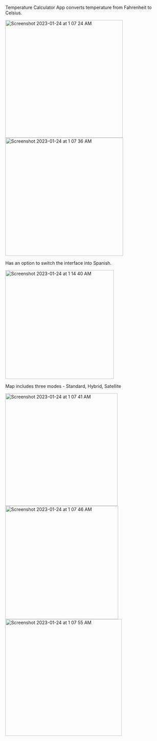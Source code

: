 Temperature Calculator App converts temperature from Fahrenheit to Celsius.

<img width="367" alt="Screenshot 2023-01-24 at 1 07 24 AM" src="https://user-images.githubusercontent.com/87250753/214225460-b33ffb39-7e7d-42ce-94cc-a60c82479ae2.png"> <img width="368" alt="Screenshot 2023-01-24 at 1 07 36 AM" src="https://user-images.githubusercontent.com/87250753/214225489-12013f72-6be5-46f9-b0fd-6a21bf099e3b.png">

Has an option to switch the interface into Spanish.

<img width="339" alt="Screenshot 2023-01-24 at 1 14 40 AM" src="https://user-images.githubusercontent.com/87250753/214225590-3a2c4be0-cd0f-4cdc-9393-eed87bc0785e.png">

Map includes three modes - Standard, Hybrid, Satellite

<img width="351" alt="Screenshot 2023-01-24 at 1 07 41 AM" src="https://user-images.githubusercontent.com/87250753/214225765-92fc9839-d826-4b07-ab77-891f00d5a602.png"> <img width="353" alt="Screenshot 2023-01-24 at 1 07 46 AM" src="https://user-images.githubusercontent.com/87250753/214225772-35b8fa7e-93f1-4bbd-9d54-5b9180a11c38.png"> <img width="364" alt="Screenshot 2023-01-24 at 1 07 55 AM" src="https://user-images.githubusercontent.com/87250753/214225780-61b5f154-8d85-4ca1-bab0-feb883229d66.png">
